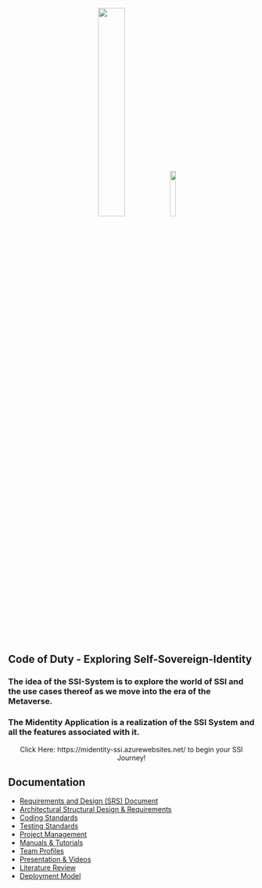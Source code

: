 <p align="center">
  <img width="33%" src="https://user-images.githubusercontent.com/100567494/185946387-11cdb7a8-7092-43c0-b417-9849a673a2d9.png">
  <img width="15.3%" src="https://user-images.githubusercontent.com/100567494/196953518-43cd2a7b-7132-4158-b139-0cddb15f0037.jpg">

</p>


## Code of Duty  - Exploring Self-Sovereign-Identity

### The idea of the SSI-System is to explore the world of SSI and the use cases thereof as we move into the era of the Metaverse.
### The Midentity Application is a realization of the SSI System and all the features associated with it. 
<p align="center"> 
Click Here: https://midentity-ssi.azurewebsites.net/ to begin your SSI Journey! 
</p>

## Documentation

* [Requirements and Design (SRS) Document](https://github.com/COS301-SE-2022/Exploring-Self-Sovereign-Identity/files/9679726/SRS.Document.-.Code.of.Duty.SSI.pdf)
* [Architectural Structural Design & Requirements](https://github.com/COS301-SE-2022/Exploring-Self-Sovereign-Identity/files/9679377/Architectural.Structural.Design.Requirements.-.Code.of.Duty.SSI.pdf)
* [Coding Standards](https://github.com/COS301-SE-2022/Exploring-Self-Sovereign-Identity/files/9682490/Coding.Standards.-.Code.of.Duty.SSI.pdf)
* [Testing Standards](https://github.com/COS301-SE-2022/Exploring-Self-Sovereign-Identity/files/9847247/Testing.Standards.-.Code.of.Duty.SSI.pdf)
* [Project Management](https://github.com/COS301-SE-2022/Exploring-Self-Sovereign-Identity/projects?type=classic)
* [Manuals & Tutorials](https://github.com/COS301-SE-2022/Exploring-Self-Sovereign-Identity/wiki/Manuals-&-Tutorials)
* [Team Profiles](https://github.com/COS301-SE-2022/Exploring-Self-Sovereign-Identity/wiki/Team-Profiles)
* [Presentation & Videos](https://github.com/COS301-SE-2022/Exploring-Self-Sovereign-Identity/wiki/Presentation-&-Videos)
* [Literature Review](https://github.com/COS301-SE-2022/Exploring-Self-Sovereign-Identity/files/9453546/Literature.Review.-.Code.of.Duty.Exploring.SSI.pdf)
* [Deployment Model](https://github.com/COS301-SE-2022/Exploring-Self-Sovereign-Identity/files/9679472/Deployment.Model.-.Code.of.Duty.SSI.pdf)








